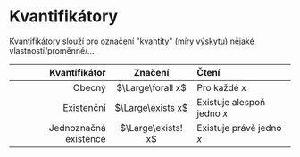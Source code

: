 # Kvantifikátory
Kvantifikátory slouží pro označení "kvantity" (míry výskytu) nějaké vlastnosti/proměnné/...

|Kvantifikátor|Značení|Čtení|
|--:|:--:|:--|
|Obecný|$\Large\forall x$|Pro každé $x$|
|Existenční|$\Large\exists x$|Existuje alespoň jedno $x$|
|Jednoznačná existence|$\Large\exists! x$|Existuje právě jedno $x$|